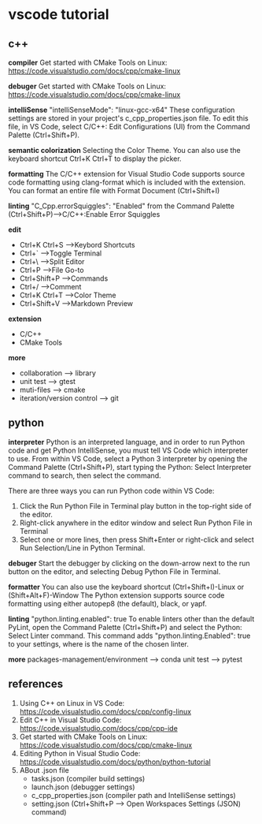 # vscode tutorial

## c++
**compiler**
Get started with CMake Tools on Linux: https://code.visualstudio.com/docs/cpp/cmake-linux

**debuger**
Get started with CMake Tools on Linux: https://code.visualstudio.com/docs/cpp/cmake-linux

**intelliSense**
"intelliSenseMode": "linux-gcc-x64"
These configuration settings are stored in your project's c_cpp_properties.json file. To edit this file, in VS Code, select C/C++: Edit Configurations (UI) from the Command Palette (Ctrl+Shift+P).

**semantic colorization**
Selecting the Color Theme. You can also use the keyboard shortcut Ctrl+K Ctrl+T to display the picker.

**formatting**
The C/C++ extension for Visual Studio Code supports source code formatting using clang-format which is included with the extension.
You can format an entire file with Format Document (Ctrl+Shift+I) 

**linting**
"C_Cpp.errorSquiggles": "Enabled" 
from the Command Palette (Ctrl+Shift+P)-->C/C++:Enable Error Squiggles

**edit**
- Ctrl+K Ctrl+S -->Keybord Shortcuts
- Ctrl+` -->Toggle Terminal
- Ctrl+\ -->Split Editor
- Ctrl+P -->File Go-to
- Ctrl+Shift+P -->Commands
- Ctrl+/ -->Comment
- Ctrl+K Ctrl+T -->Color Theme
- Ctrl+Shift+V -->Markdown Preview

**extension**
- C/C++
- CMake Tools

**more**
- collaboration --> library
- unit test --> gtest
- muti-files --> cmake
- iteration/version control --> git

## python
**interpreter**
Python is an interpreted language, and in order to run Python code and get Python IntelliSense, you must tell VS Code which interpreter to use.
From within VS Code, select a Python 3 interpreter by opening the Command Palette (Ctrl+Shift+P), start typing the Python: Select Interpreter command to search, then select the command. 

There are three ways you can run Python code within VS Code:
1. Click the Run Python File in Terminal play button in the top-right side of the editor.
2. Right-click anywhere in the editor window and select Run Python File in Terminal 
3. Select one or more lines, then press Shift+Enter or right-click and select Run Selection/Line in Python Terminal.

**debuger**
Start the debugger by clicking on the down-arrow next to the run button on the editor, and selecting Debug Python File in Terminal.

**formatter**
You can also use the keyboard shortcut (Ctrl+Shift+I)-Linux or (Shift+Alt+F)-Window
The Python extension supports source code formatting using either autopep8 (the default), black, or yapf.

**linting**
"python.linting.enabled": true
To enable linters other than the default PyLint, open the Command Palette (Ctrl+Shift+P) and select the Python: Select Linter command. This command adds "python.linting.<linter>Enabled": true to your settings, where <linter> is the name of the chosen linter. 

**more**
packages-management/environment --> conda
unit test --> pytest

## references
1. Using C++ on Linux in VS Code: https://code.visualstudio.com/docs/cpp/config-linux
2. Edit C++ in Visual Studio Code: https://code.visualstudio.com/docs/cpp/cpp-ide
3. Get started with CMake Tools on Linux: https://code.visualstudio.com/docs/cpp/cmake-linux
4. Editing Python in Visual Studio Code: https://code.visualstudio.com/docs/python/python-tutorial
5. ABout .json file
    - tasks.json (compiler build settings)
    - launch.json (debugger settings)
    - c_cpp_properties.json (compiler path and IntelliSense settings)
    - setting.json (Ctrl+Shift+P --> Open Workspaces Settings (JSON) command)  